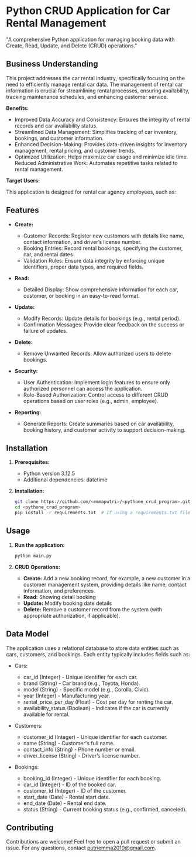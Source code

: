 # Python CRUD Application for Car Rental Management

"A comprehensive Python application for managing booking data with Create, Read, Update, and Delete (CRUD) operations."

## Business Understanding

This project addresses the car rental industry, specifically focusing on the need to efficiently manage rental car data. The management of rental car information is crucial for streamlining rental processes, ensuring availability, tracking maintenance schedules, and enhancing customer service.

**Benefits:**

* Improved Data Accuracy and Consistency: Ensures the integrity of rental records and car availability status.
* Streamlined Data Management: Simplifies tracking of car inventory, bookings, and customer information.
* Enhanced Decision-Making: Provides data-driven insights for inventory management, rental pricing, and customer trends.
* Optimized Utilization: Helps maximize car usage and minimize idle time.
Reduced Administrative Work: Automates repetitive tasks related to rental management.


**Target Users:**

This application is designed for rental car agency employees, such as:

## Features

* **Create:**
   * Customer Records: Register new customers with details like name, contact information, and driver’s license number.
   * Booking Entries: Record rental bookings, specifying the customer, car, and rental dates.
   * Validation Rules: Ensure data integrity by enforcing unique identifiers, proper data types, and required fields.

* **Read:**
   * Detailed Display: Show comprehensive information for each car, customer, or booking in an easy-to-read format.

* **Update:**
    * Modify Records: Update details for bookings (e.g., rental period).
    * Confirmation Messages: Provide clear feedback on the success or failure of updates.
 
* **Delete:**
    * Remove Unwanted Records: Allow authorized users to delete bookings.

* **Security:**
    * User Authentication: Implement login features to ensure only authorized personnel can access the application.
    * Role-Based Authorization: Control access to different CRUD operations based on user roles (e.g., admin, employee).
 
* **Reporting:**
    * Generate Reports: Create summaries based on car availability, booking history, and customer activity to support decision-making.


## Installation

1. **Prerequisites:**
    * Python version 3.12.5
    * Additional dependencies: datetime

2. **Installation:**
    ```bash
    git clone https://github.com/<emmaputri>/<pythone_crud_program>.git
    cd <pythone_crud_program>
    pip install -r requirements.txt  # If using a requirements.txt file
    ```

## Usage

1. **Run the application:**
    ```bash
    python main.py
    ```

2. **CRUD Operations:**
    * **Create:** Add a new booking record, for example, a new customer in a customer management system, providing details like name, contact information, and preferences.
    * **Read:** Showing detail booking
    * **Update:** Modify booking date details
    * **Delete:** Remove a customer record from the system (with appropriate authorization, if applicable).

## Data Model
The application uses a relational database to store data entities such as cars, customers, and bookings. Each entity typically includes fields such as:
   * Cars:
     - car_id (Integer) - Unique identifier for each car.
     - brand (String) - Car brand (e.g., Toyota, Honda).
     - model (String) - Specific model (e.g., Corolla, Civic).
     - year (Integer) - Manufacturing year.
     - rental_price_per_day (Float) - Cost per day for renting the car.
     - availability_status (Boolean) - Indicates if the car is currently available for rental.

   * Customers:
     - customer_id (Integer) - Unique identifier for each customer.
     - name (String) - Customer's full name.
     - contact_info (String) - Phone number or email.
     - driver_license (String) - Driver’s license number.

   * Bookings:
     - booking_id (Integer) - Unique identifier for each booking.
     - car_id (Integer) - ID of the booked car.
     - customer_id (Integer) - ID of the customer.
     - start_date (Date) - Rental start date.
     - end_date (Date) - Rental end date.
     - status (String) - Current booking status (e.g., confirmed, canceled).


## Contributing
Contributions are welcome! Feel free to open a pull request or submit an issue. For any questions, contact putriemma2010@gmail.com.

